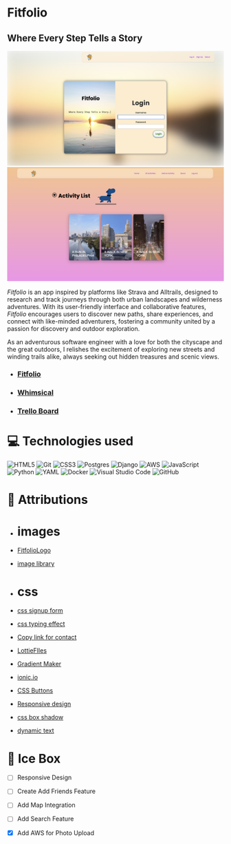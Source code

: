 # Fitfolio 
## Where Every Step Tells a Story

![login page](./main_app/static/images/login-page.png)
![index page](./main_app/static/images/index-page.png)

*Fitfolio* is an app inspired by platforms like Strava and Alltrails, designed to research and track journeys through both urban landscapes and wilderness adventures. With its user-friendly interface and collaborative features, *Fitfolio* encourages users to discover new paths, share experiences, and connect with like-minded adventurers, fostering a community united by a passion for discovery and outdoor exploration.

As an adventurous software engineer with a love for both the cityscape and the great outdoors, I relishes the excitement of exploring new streets and winding trails alike, always seeking out hidden treasures and scenic views.



* ### [Fitfolio](https://fitfolio-patient-sea-3315.fly.dev/)
* ### [Whimsical](https://whimsical.com/fitfolio-9gjs8npZunk3R8SeGr2GE4)
* ### [Trello Board](https://trello.com/b/NWMZjowN/fitfolio)

# 💻 Technologies used 

<a>![HTML5](https://img.shields.io/badge/html5-%23E34F26.svg?style=for-the-badge&logo=html5&logoColor=white)</a>
<a>![Git](https://img.shields.io/badge/git-%23F05033.svg?style=for-the-badge&logo=git&logoColor=white)</a>
<a>![CSS3](https://img.shields.io/badge/css3-%231572B6.svg?style=for-the-badge&logo=css3&logoColor=white)</a>
<a>![Postgres](https://img.shields.io/badge/postgres-%23316192.svg?style=for-the-badge&logo=postgresql&logoColor=white)</a>
<a>![Django](https://img.shields.io/badge/django-%23092E20.svg?style=for-the-badge&logo=django&logoColor=white)</a>
<a>![AWS](https://img.shields.io/badge/AWS-%23FF9900.svg?style=for-the-badge&logo=amazon-aws&logoColor=white)</a>
<a>![JavaScript](https://img.shields.io/badge/javascript-%23323330.svg?style=for-the-badge&logo=javascript&logoColor=%23F7DF1E)</a>
<a>![Python](https://img.shields.io/badge/python-3670A0?style=for-the-badge&logo=python&logoColor=ffdd54)</a>
<a>![YAML](https://img.shields.io/badge/yaml-%23ffffff.svg?style=for-the-badge&logo=yaml&logoColor=151515)</a>
<a>![Docker](https://img.shields.io/badge/docker-%230db7ed.svg?style=for-the-badge&logo=docker&logoColor=white)</a>
![Visual Studio Code](https://img.shields.io/badge/Visual%20Studio%20Code-0078d7.svg?style=for-the-badge&logo=visual-studio-code&logoColor=white)
![GitHub](https://img.shields.io/badge/github-%23121011.svg?style=for-the-badge&logo=github&logoColor=white)



# 💌 Attributions 
* # images
* [FitfolioLogo](https://www.shopify.com/tools/logo-maker)
* [image library](https://www.pexels.com/)

* # css
* [css signup form](https://codepen.io/jbui/pen/xEqWpL)
* [css typing effect](https://codepen.io/denic/pen/GRoOxbM)
* [Copy link for contact](https://uiverse.io/Pradeepsaranbishnoi/nice-earwig-94)
* [LottieFIles](https://lottiefiles.com/)
* [Gradient Maker](https://coolors.co/gradient-maker/ddb4f6-8dd0fc)
* [ionic.io](https://ionic.io//)
* [CSS Buttons](https://getcssscan.com/css-buttons-examples)
* [Responsive design](https://youtu.be/HbBMp6yUXO0?si=ewkSnuy17KrDCHoW)
* [css box shadow](https://getcssscan.com/css-box-shadow-examples)
* [dynamic text](https://alvarotrigo.com/blog/css-text-animations/)


# 🧊 Ice Box  
- [ ] Responsive Design
- [ ] Create Add Friends Feature
- [ ] Add Map Integration
- [ ] Add Search Feature
- [X] Add AWS for Photo Upload 






